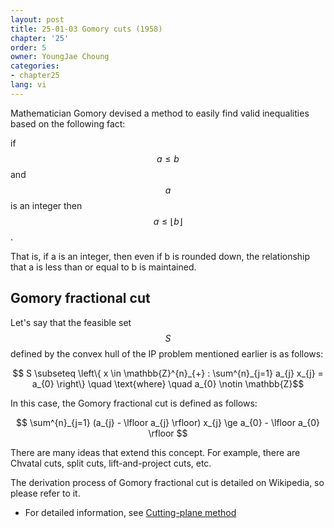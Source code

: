 ```yaml
---
layout: post
title: 25-01-03 Gomory cuts (1958)
chapter: '25'
order: 5
owner: YoungJae Choung
categories:
- chapter25
lang: vi
---
```


Mathematician Gomory devised a method to easily find valid inequalities based on the following fact:
>
if $$a \le b$$ and $$a$$ is an integer then $$a \le \lfloor b \rfloor$$.

That is, if a is an integer, then even if b is rounded down, the relationship that a is less than or equal to b is maintained.

## Gomory fractional cut
Let's say that the feasible set $$S$$ defined by the convex hull of the IP problem mentioned earlier is as follows:

$$ S \subseteq \left\{ x \in \mathbb{Z}^{n}_{+} : \sum^{n}_{j=1} a_{j} x_{j} = a_{0} \right\} \quad \text{where} \quad  a_{0} \notin \mathbb{Z}$$

In this case, the Gomory fractional cut is defined as follows:

$$ \sum^{n}_{j=1} (a_{j} - \lfloor a_{j} \rfloor) x_{j} \ge a_{0} -  \lfloor a_{0} \rfloor $$

There are many ideas that extend this concept. For example, there are Chvatal cuts, split cuts, lift-and-project cuts, etc.

The derivation process of Gomory fractional cut is detailed on Wikipedia, so please refer to it.

* For detailed information, see [Cutting-plane method](https://en.wikipedia.org/wiki/Cutting-plane_method)